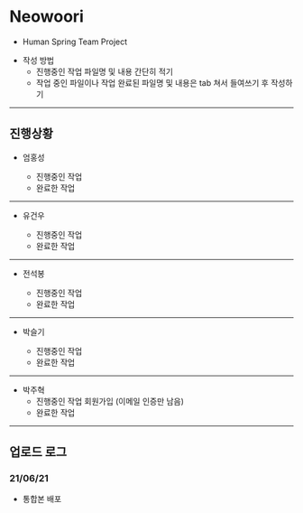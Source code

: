 # Neowoori
  * Human Spring Team Project
  - 작성 방법
    + 진행중인 작업 파일명 및 내용 간단히 적기
    + 작업 중인 파일이나 작업 완료된 파일명 및 내용은 tab 쳐서 들여쓰기 후 작성하기
---

## 진행상황
* 엄홍성
  - 진행중인 작업

  + 완료한 작업


---
* 유건우
  - 진행중인 작업

  + 완료한 작업


---
* 전석봉
  - 진행중인 작업

  + 완료한 작업


---
* 박슬기
  - 진행중인 작업

  + 완료한 작업


---
* 박주혁
  - 진행중인 작업
    회원가입 (이메일 인증만 남음)
  + 완료한 작업


---
## 업로드 로그
### 21/06/21
+ 통합본 배포
